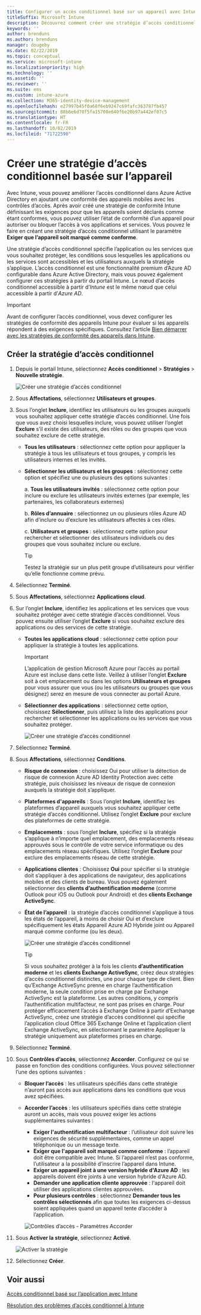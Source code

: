 ```yaml
---
title: Configurer un accès conditionnel basé sur un appareil avec Intune
titleSuffix: Microsoft Intune
description: Découvrez comment créer une stratégie d’accès conditionnel basée sur l’appareil en fonction de la conformité des appareils Microsoft Intune et de la gestion des applications mobiles.
keywords: ''
author: brenduns
ms.author: brenduns
manager: dougeby
ms.date: 02/22/2019
ms.topic: conceptual
ms.service: microsoft-intune
ms.localizationpriority: high
ms.technology: ''
ms.assetid: ''
ms.reviewer: ''
ms.suite: ems
ms.custom: intune-azure
ms.collection: M365-identity-device-management
ms.openlocfilehash: e27997b45f0a68f6eb9247c69fafc363787fb457
ms.sourcegitcommit: 88b6e6d70f5fa15708e640f6e20b97a442ef07c5
ms.translationtype: HT
ms.contentlocale: fr-FR
ms.lasthandoff: 10/02/2019
ms.locfileid: "71722590"
---
```

# <a name="create-a-device-based-conditional-access-policy"></a>Créer une stratégie d’accès conditionnel basée sur l’appareil

Avec Intune, vous pouvez améliorer l’accès conditionnel dans Azure Active Directory en ajoutant une conformité des appareils mobiles avec les contrôles d’accès. Après avoir créé une stratégie de conformité Intune définissant les exigences pour que les appareils soient déclarés comme étant conformes, vous pouvez utiliser l’état de conformité d’un appareil pour autoriser ou bloquer l’accès à vos applications et services. Vous pouvez le faire en créant une stratégie d’accès conditionnel utilisant le paramètre **Exiger que l’appareil soit marqué comme conforme**.  

Une stratégie d’accès conditionnel spécifie l’application ou les services que vous souhaitez protéger, les conditions sous lesquelles les applications ou les services sont accessibles et les utilisateurs auxquels la stratégie s’applique. L’accès conditionnel est une fonctionnalité premium d’Azure AD configurable dans Azure Active Directory, mais vous pouvez également configurer ces stratégies à partir du portail Intune. Le nœud d’accès conditionnel accessible à partir d’*Intune* est le même nœud que celui accessible à partir d’*Azure AD*.  

> [!IMPORTANT]
> Avant de configurer l’accès conditionnel, vous devez configurer les stratégies de conformité des appareils Intune pour évaluer si les appareils répondent à des exigences spécifiques. Consultez l’article [Bien démarrer avec les stratégies de conformité des appareils dans Intune](device-compliance-get-started.md).

## <a name="create-conditional-access-policy"></a>Créer la stratégie d’accès conditionnel

1. Depuis le portail Intune, sélectionnez **Accès conditionnel** > **Stratégies** > **Nouvelle stratégie**.
   
    ![Créer une stratégie d’accès conditionnel](./media/create-conditional-access-intune/create-ca.png)
 
2. Sous **Affectations**, sélectionnez **Utilisateurs et groupes**. 
3. Sous l’onglet **Inclure**, identifiez les utilisateurs ou les groupes auxquels vous souhaitez appliquer cette stratégie d’accès conditionnel. Une fois que vous avez choisi lesquelles inclure, vous pouvez utiliser l’onglet **Exclure** s’il existe des utilisateurs, des rôles ou des groupes que vous souhaitez exclure de cette stratégie.  
    - **Tous les utilisateurs** : sélectionnez cette option pour appliquer la stratégie à tous les utilisateurs et tous groupes, y compris les utilisateurs internes et les invités.
  
    - **Sélectionner les utilisateurs et les groupes** : sélectionnez cette option et spécifiez une ou plusieurs des options suivantes :
  
      a. **Tous les utilisateurs invités** : sélectionnez cette option pour inclure ou exclure les utilisateurs invités externes (par exemple, les partenaires, les collaborateurs externes)
       
      b. **Rôles d’annuaire** : sélectionnez un ou plusieurs rôles Azure AD afin d’inclure ou d’exclure les utilisateurs affectés à ces rôles.
      
      c. **Utilisateurs et groupes** : sélectionnez cette option pour rechercher et sélectionner des utilisateurs individuels ou des groupes que vous souhaitez inclure ou exclure.
     
       > [!TIP]  
       > Testez la stratégie sur un plus petit groupe d’utilisateurs pour vérifier qu’elle fonctionne comme prévu.
4. Sélectionnez **Terminé**.
5. Sous **Affectations**, sélectionnez **Applications cloud**. 
6. Sur l’onglet **Inclure**, identifiez les applications et les services que vous souhaitez protéger avec cette stratégie d’accès conditionnel. Vous pouvez ensuite utiliser l’onglet **Exclure** si vous souhaitez exclure des applications ou des services de cette stratégie.
    - **Toutes les applications cloud** : sélectionnez cette option pour appliquer la stratégie à toutes les applications.
      > [!IMPORTANT]  
      > L’application de gestion Microsoft Azure pour l’accès au portail Azure est incluse dans cette liste. Veillez à utiliser l’onglet **Exclure** soit à cet emplacement ou dans les options **Utilisateurs et groupes** pour vous assurer que vous (ou les utilisateurs ou groupes que vous désignez) serez en mesure de vous connecter au portail Azure. 

    - **Sélectionner des applications** : sélectionnez cette option, choisissez **Sélectionner**, puis utilisez la liste des applications pour rechercher et sélectionner les applications ou les services que vous souhaitez protéger.
    
      ![Créer une stratégie d’accès conditionnel](./media/create-conditional-access-intune/create-ca-select-apps.png)

7. Sélectionnez **Terminé**.
8. Sous **Affectations**, sélectionnez **Conditions**.
    - **Risque de connexion** : choisissez Oui pour utiliser la détection de risque de connexion Azure AD Identity Protection avec cette stratégie, puis choisissez les niveaux de risque de connexion auxquels la stratégie doit s’appliquer.
    - **Plateformes d'appareils** : Sous l’onglet **Inclure**, identifiez les plateformes d’appareil auxquels vous souhaitez appliquer cette stratégie d’accès conditionnel. Utilisez l’onglet **Exclure** pour exclure des plateformes de cette stratégie.
    - **Emplacements** : sous l’onglet **Inclure**, spécifiez si la stratégie s’applique à n’importe quel emplacement, des emplacements réseau approuvés sous le contrôle de votre service informatique ou des emplacements réseau spécifiques. Utilisez l’onglet **Exclure** pour exclure des emplacements réseau de cette stratégie. 
    - **Applications clientes** : Choisissez **Oui** pour spécifier si la stratégie doit s’appliquer à des applications de navigateur, des applications mobiles et des clients de bureau. Vous pouvez également sélectionner des **clients d’authentification moderne** (comme Outlook pour iOS ou Outlook pour Android) et des **clients Exchange ActiveSync**.
    - **État de l’appareil** : la stratégie d’accès conditionnel s’applique à tous les états de l’appareil, à moins de choisir Oui et d’exclure spécifiquement les états Appareil Azure AD Hybride joint ou Appareil marqué comme conforme (ou les deux).
    
      ![Créer une stratégie d’accès conditionnel](./media/create-conditional-access-intune/create-ca-device-platforms.png)

      > [!TIP]  
      > Si vous souhaitez protéger à la fois les clients **d’authentification moderne** et les **clients Exchange ActiveSync**, créez deux stratégies d’accès conditionnel distinctes, une pour chaque type de client. Bien qu’Exchange ActiveSync prenne en charge l’authentification moderne, la seule condition prise en charge par Exchange ActiveSync est la plateforme. Les autres conditions, y compris l’authentification multifacteur, ne sont pas prises en charge. Pour protéger efficacement l’accès à Exchange Online à partir d’Exchange ActiveSync, créez une stratégie d’accès conditionnel qui spécifie l’application cloud Office 365 Exchange Online et l’application client Exchange ActiveSync, en sélectionnant le paramètre Appliquer la stratégie uniquement aux plateformes prises en charge.

9. Sélectionnez **Terminé**.
10. Sous **Contrôles d’accès**, sélectionnez **Accorder**. Configurez ce qui se passe en fonction des conditions configurées.  Vous pouvez sélectionner l’une des options suivantes :
    - **Bloquer l’accès** : les utilisateurs spécifiés dans cette stratégie n’auront pas accès aux applications dans les conditions que vous avez spécifiées.
    - **Accorder l’accès** : les utilisateurs spécifiés dans cette stratégie auront un accès, mais vous pouvez exiger les actions supplémentaires suivantes :
      - **Exiger l'authentification multifacteur** : l’utilisateur doit suivre les exigences de sécurité supplémentaires, comme un appel téléphonique ou un message texte.
      - **Exiger que l'appareil soit marqué comme conforme** : l’appareil doit être compatible avec Intune. Si l’appareil n’est pas conforme, l’utilisateur a la possibilité d’inscrire l’appareil dans Intune. 
      - **Exiger un appareil joint à une version hybride d'Azure AD** : les appareils doivent être joints à une version hybride d'Azure AD.
      - **Demander une application cliente approuvée** : l'appareil doit utiliser des applications clientes approuvées. 
      - **Pour plusieurs contrôles** : sélectionnez **Demander tous les contrôles sélectionnés** afin que toutes les exigences ci-dessus soient appliquées quand un appareil tente d’accéder à l’application.
    
      ![Contrôles d’accès - Paramètres Accorder](./media/create-conditional-access-intune/create-ca-grant-access-settings.png)
 
11. Sous **Activer la stratégie**, sélectionnez **Activé**.
     
     ![Activer la stratégie](./media/create-conditional-access-intune/enable-policy.png)

12. Sélectionnez **Créer**.

## <a name="see-also"></a>Voir aussi
[Accès conditionnel basé sur l’application avec Intune](app-based-conditional-access-intune.md)

[Résolution des problèmes d’accès conditionnel à Intune](https://support.microsoft.com/help/4456106)
